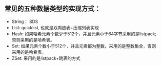 ## 常见的五种数据类型的实现方式：
* String： SDS
* List: quicklist, 也就是双向链表+压缩列表实现 
* Hash: 如果哈希元素个数少于512个，并且元素小于64字节采用的是listpack; 否则采用的是哈希表。
* Set: 如果元素个数小于512个，并且元素都为整数，采用的是整数集合，否则采用的是哈希表。
* ZSet: 采用的是listpack+跳表的方式
